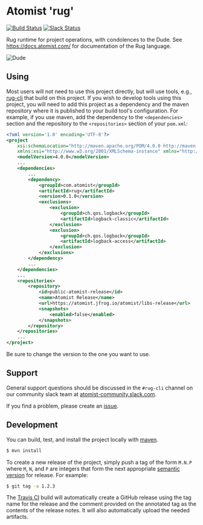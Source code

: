 # Atomist 'rug'

[![Build Status](https://travis-ci.com/atomist/rug.svg?token=YuitiySbpCXZTEZXx1ss&branch=master)](https://travis-ci.com/atomist/rug) [![Slack Status](https://join.atomist.com/badge.svg)](https://join.atomist.com/)

Rug runtime for project operations, with condolences to the
Dude. See https://docs.atomist.com/ for documentation of the Rug
language.

![Dude](https://s-media-cache-ak0.pinimg.com/564x/d3/0d/80/d30d80d37a36c2fac01ed827f3294d52.jpg)

## Using

Most users will not need to use this project directly, but will use
tools, e.g., [rug-cli][cli] that build on this project.  If you wish
to develop tools using this project, you will need to add this project
as a dependency and the maven repository where it is published to your
build tool's configuration.  For example, if you use maven, add the
dependency to the `<dependencies>` section and the repository to the
`<repositories>` section of your `pom.xml`:

```xml
<?xml version='1.0' encoding='UTF-8'?>
<project
	xsi:schemaLocation="http://maven.apache.org/POM/4.0.0 http://maven.apache.org/xsd/maven-4.0.0.xsd"
	xmlns:xsi="http://www.w3.org/2001/XMLSchema-instance" xmlns="http://maven.apache.org/POM/4.0.0">
	<modelVersion>4.0.0</modelVersion>
    ...
    <dependencies>
        ...
		<dependency>
			<groupId>com.atomist</groupId>
			<artifactId>rug</artifactId>
			<version>0.1.0</version>
			<exclusions>
				<exclusion>
					<groupId>ch.qos.logback</groupId>
					<artifactId>logback-classic</artifactId>
				</exclusion>
				<exclusion>
					<groupId>ch.qos.logback</groupId>
					<artifactId>logback-access</artifactId>
				</exclusion>
			</exclusions>
		</dependency>
        ...
	</dependencies>
    ...
	<repositories>
		<repository>
			<id>public-atomist-release</id>
			<name>Atomist Release</name>
			<url>https://atomist.jfrog.io/atomist/libs-release</url>
			<snapshots>
				<enabled>false</enabled>
			</snapshots>
		</repository>
	</repositories>
    ...
</project>
```

Be sure to change the version to the one you want to use.

[cli]: https://github.com/atomist/rug-cli

## Support

General support questions should be discussed in the `#rug-cli`
channel on our community slack team
at [atomist-community.slack.com](https://join.atomist.com).

If you find a problem, please create an [issue][].

[issue]: https://github.com/atomist/rug-cli/issues

## Development

You can build, test, and install the project locally with [maven][].

[maven]: https://maven.apache.org/

```sh
$ mvn install
```

To create a new release of the project, simply push a tag of the form
`M.N.P` where `M`, `N`, and `P` are integers that form the next
appropriate [semantic version][semver] for release.  For example:

```sh
$ git tag -a 1.2.3
```

The [Travis CI][travis] build will automatically create a GitHub
release using the tag name for the release and the comment provided on
the annotated tag as the contents of the release notes.  It will also
automatically upload the needed artifacts.

[semver]: http://semver.org
[travis]: https://travis-ci.com/atomist/rug-cli
